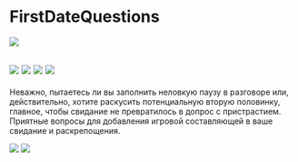 # FirstDateQuestions

![](https://lh3.googleusercontent.com/9UB15ocYn4K-21UqXtXGN9FHr95USH94K_v8IrTHlpdKQV7gTz5auOZ51WW66O_UrwqK=s180-rw)

[![](https://img.shields.io/badge/version-1.2-brightgreen?style=for-the-badge&logo=android)](https://play.google.com/store/apps/details?id=com.bigmeco.firstdatequestions)
![](https://img.shields.io/github/repo-size/bigmeco/FirstDateQuestions?style=for-the-badge)
![](https://img.shields.io/github/last-commit/bigmeco/FirstDateQuestions?style=for-the-badge)
[![](https://img.shields.io/badge/downloads-1k+-brightgreen?style=for-the-badge&logo=docusign)](https://play.google.com/store/apps/details?id=com.bigmeco.firstdatequestions)
------------
Неважно, пытаетесь ли вы заполнить неловкую паузу в разговоре или, действительно, хотите раскусить потенциальную вторую половинку, главное, чтобы свидание не превратилось в допрос с пристрастием. Приятные вопросы для добавления игровой составляющей в ваше свидание и раскрепощения.

![](https://lh3.googleusercontent.com/czHA3G4vQHKbVspbFYEOweXvcHOaPMWIVzFlD34NX4XowsYNV4PMhRo9MHvId4vCtyA=w1920-h600-rw)
![](https://lh3.googleusercontent.com/QpHF_5YKOt-83mv0Jvkg6w96d0Vob4a--e4fC9TeR07M1B17HGeuJ82q58IdBpj9xQ=w1920-h600-rw) 




